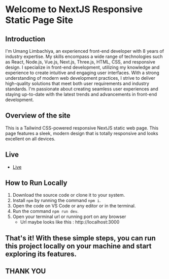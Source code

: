# Welcome to NextJS Responsive Static Page Site

## Introduction
 I'm Umang Limbachiya, an experienced front-end developer with 8 years of industry expertise. My skills encompass a wide range of technologies such as React, Node.js, Vue.js, Next.js, Three.js, HTML, CSS, and responsive design. I specialize in front-end development, utilizing my knowledge and experience to create intuitive and engaging user interfaces. With a strong understanding of modern web development practices, I strive to deliver high-quality solutions that meet both user requirements and industry standards. I'm passionate about creating seamless user experiences and staying up-to-date with the latest trends and advancements in front-end development.

## Overview of the site
This is a Tailwind CSS-powered responsive NextJS static web page. This page features a sleek, modern design that is totally responsive and looks excellent on all devices. 

## Live 
- [Live](https://nextjs.uokalinfosolution.com/)


## How to Run Locally
1. Download the source code or clone it to your system.
2. Install `npm` by running the command `npm i`.
3. Open the code on VS Code or any editor or in the terminal.
4. Run the command `npm run dev`.
5. Open your terminal url or running port on any browser 
   - Url maybe looks like this : http://localhost:3000

That's it! With these simple steps, you can run this project locally on your machine and start exploring its features.
---

  ## THANK YOU
  
